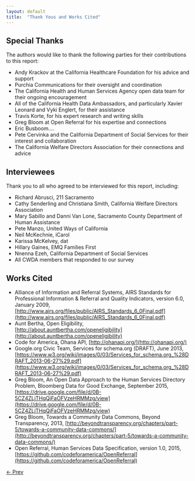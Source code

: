 ```yaml
---
layout: default
title:  "Thank Yous and Works Cited"
---
```


## Special Thanks
The authors would like to thank the following parties for their contributions to this report:

- Andy Krackov at the California Healthcare Foundation for his advice and support
- Purchia Communications for their oversight and coordination
- The California Health and Human Services Agency open data team for their ongoing encouragement
- All of the California Health Data Ambassadors, and particularly Xavier Leonard and Vyki Englert, for their assistance
- Travis Korte, for his expert research and writing skills
- Greg Bloom at Open Referral for his expertise and connections
- Eric Busboom....
- Pete Cervinka and the California Department of Social Services for their interest and collaboration
- The California Welfare Directors Association for their connections and advice

## Interviewees
Thank you to all who agreed to be interviewed for this report, including:

- Richard Abrusci, 211 Sacramento
- Cathy Senderling and Christiana Smith, California Welfare Directors Association
- Mary Sabillo and Danni Van Lone, Sacramento County Department of Human Assistance
- Pete Manzo, United Ways of California
- Neil McKechnie, iCarol
- Karissa McKelvey, dat
- Hillary Gaines, EMQ Families First
- Nnenna Ezeh, California Department of Social Services
- All CWDA members that responded to our survey

## Works Cited
- Alliance of Information and Referral Systems, AIRS Standards for Professional Information & Referral and Quality Indicators, version 6.0, January 2009, [http://www.airs.org/files/public/AIRS_Standards_6_0Final.pdf](http://www.airs.org/files/public/AIRS_Standards_6_0Final.pdf)
- Aunt Bertha, Open Eligibility, [http://about.auntbertha.com/openeligibility](http://about.auntbertha.com/openeligibility)
- Code for America, Ohana API, [http://ohanapi.org/](http://ohanapi.org/)
- Google.org Civic Team, Services for schema.org (DRAFT), June 2013, [https://www.w3.org/wiki/images/0/03/Services_for_schema.org_%28DRAFT_2013-06-27%29.pdf](https://www.w3.org/wiki/images/0/03/Services_for_schema.org_%28DRAFT_2013-06-27%29.pdf)
- Greg Bloom, An Open Data Approach to the Human Services Directory Problem, Bloomberg Data for Good Exchange, September 2015, [https://drive.google.com/file/d/0B-5CZ4ZLjTHqQjFaOFVzeHRMMzg/view](https://drive.google.com/file/d/0B-5CZ4ZLjTHqQjFaOFVzeHRMMzg/view)
- Greg Bloom, Towards a Community Data Commons, Beyond Transparency, 2013, [http://beyondtransparency.org/chapters/part-5/towards-a-community-data-commons/](http://beyondtransparency.org/chapters/part-5/towards-a-community-data-commons/)
- Open Referral, Human Services Data Specification, version 1.0, 2015, [https://github.com/codeforamerica/OpenReferral](https://github.com/codeforamerica/OpenReferral)

<p class="pagination">
  <a href="/high-level-plan">&larr; Prev</a>
  <!-- <span class="pull-right"><a href="">Next &rarr;</a></span> -->
</p>
